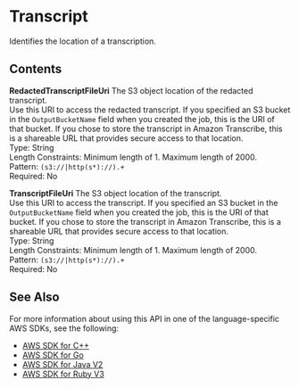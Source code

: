 # Transcript<a name="API_Transcript"></a>

Identifies the location of a transcription\.

## Contents<a name="API_Transcript_Contents"></a>

 **RedactedTranscriptFileUri**   <a name="transcribe-Type-Transcript-RedactedTranscriptFileUri"></a>
The S3 object location of the redacted transcript\.  
Use this URI to access the redacted transcript\. If you specified an S3 bucket in the `OutputBucketName` field when you created the job, this is the URI of that bucket\. If you chose to store the transcript in Amazon Transcribe, this is a shareable URL that provides secure access to that location\.  
Type: String  
Length Constraints: Minimum length of 1\. Maximum length of 2000\.  
Pattern: `(s3://|http(s*)://).+`   
Required: No

 **TranscriptFileUri**   <a name="transcribe-Type-Transcript-TranscriptFileUri"></a>
The S3 object location of the transcript\.  
Use this URI to access the transcript\. If you specified an S3 bucket in the `OutputBucketName` field when you created the job, this is the URI of that bucket\. If you chose to store the transcript in Amazon Transcribe, this is a shareable URL that provides secure access to that location\.  
Type: String  
Length Constraints: Minimum length of 1\. Maximum length of 2000\.  
Pattern: `(s3://|http(s*)://).+`   
Required: No

## See Also<a name="API_Transcript_SeeAlso"></a>

For more information about using this API in one of the language\-specific AWS SDKs, see the following:
+  [AWS SDK for C\+\+](https://docs.aws.amazon.com/goto/SdkForCpp/transcribe-2017-10-26/Transcript) 
+  [AWS SDK for Go](https://docs.aws.amazon.com/goto/SdkForGoV1/transcribe-2017-10-26/Transcript) 
+  [AWS SDK for Java V2](https://docs.aws.amazon.com/goto/SdkForJavaV2/transcribe-2017-10-26/Transcript) 
+  [AWS SDK for Ruby V3](https://docs.aws.amazon.com/goto/SdkForRubyV3/transcribe-2017-10-26/Transcript) 